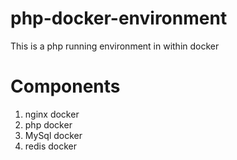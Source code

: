 # php-docker-environment
This is a php running environment in within docker

# Components
1. nginx docker
2. php docker
3. MySql docker
4. redis docker